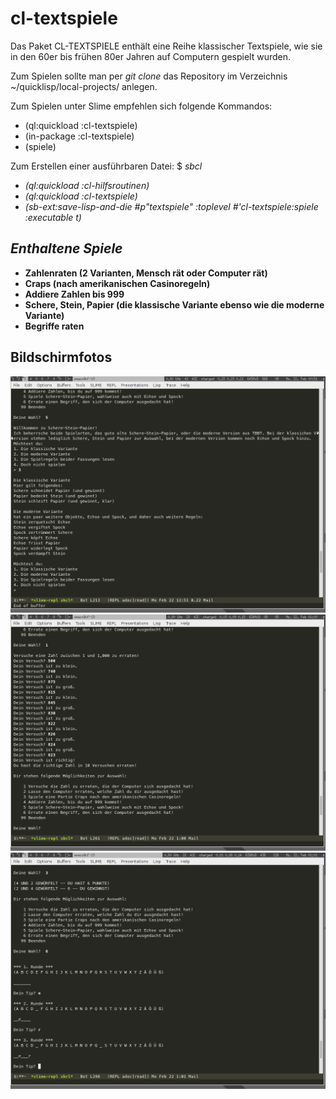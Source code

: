 cl-textspiele
=============

Das Paket CL-TEXTSPIELE enthält eine Reihe klassischer Textspiele, wie
sie in den 60er bis frühen 80er Jahren auf Computern gespielt wurden.

Zum Spielen sollte man per _git clone_ das Repository im Verzeichnis
~/quicklisp/local-projects/ anlegen.

Zum Spielen unter Slime empfehlen sich folgende Kommandos:
- (ql:quickload :cl-textspiele)
- (in-package :cl-textspiele)
- (spiele)


Zum Erstellen einer ausführbaren Datei:
$ *sbcl*
* *(ql:quickload :cl-hilfsroutinen)*
* *(ql:quickload :cl-textspiele)*
* *(sb-ext:save-lisp-and-die #p"textspiele" :toplevel #'cl-textspiele:spiele :executable t)*


*Enthaltene Spiele*
-------------------
* **Zahlenraten (2 Varianten, Mensch rät oder Computer rät)**
* **Craps (nach amerikanischen Casinoregeln)**
* **Addiere Zahlen bis 999**
* **Schere, Stein, Papier (die klassische Variante ebenso wie die moderne Variante)**
* **Begriffe raten**


Bildschirmfotos
---------------
![Bildschirmfoto](/bildschirmfoto.png)
![Bildschirmfoto2](/bildschirmfoto2.png)
![Bildschirmfoto3](/bildschirmfoto3.png)

